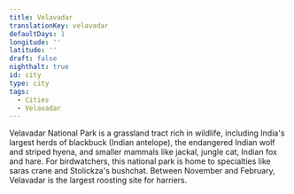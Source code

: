 ```yaml
---
title: Velavadar
translationKey: velavadar
defaultDays: 1
longitude: ''
latitude: ''
draft: false
nighthalt: true
id: city
type: city
tags:
  - Cities
  - Velavadar
---
```

Velavadar National Park is a grassland tract rich in wildlife, including India's largest herds of blackbuck (Indian antelope), the endangered Indian wolf and striped hyena, and smaller mammals like jackal, jungle cat, Indian fox and hare. For birdwatchers, this national park is home to specialties like saras crane and Stolickza's bushchat. Between November and February, Velavadar is the largest roosting site for harriers.